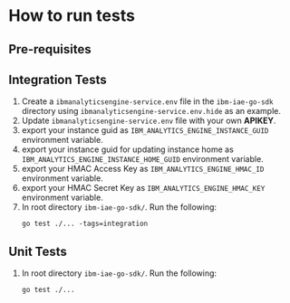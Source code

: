 # How to run tests

## Pre-requisites

## Integration Tests

1. Create a `ibmanalyticsengine-service.env` file in the `ibm-iae-go-sdk` directory using `ibmanalyticsengine-service.env.hide` as an example.
2. Update `ibmanalyticsengine-service.env` file with your own **APIKEY**.
3. export your instance guid as `IBM_ANALYTICS_ENGINE_INSTANCE_GUID` environment variable.
4. export your instance guid  for updating instance home as `IBM_ANALYTICS_ENGINE_INSTANCE_HOME_GUID` environment variable.
5. export your HMAC Access Key as `IBM_ANALYTICS_ENGINE_HMAC_ID` environment variable.
6. export your HMAC Secret Key as `IBM_ANALYTICS_ENGINE_HMAC_KEY` environment variable.
1. In root directory `ibm-iae-go-sdk/`. Run the following:
    ```
    go test ./... -tags=integration
    ```

## Unit Tests

1. In root directory `ibm-iae-go-sdk/`. Run the following:
    ```
    go test ./...
    ```
